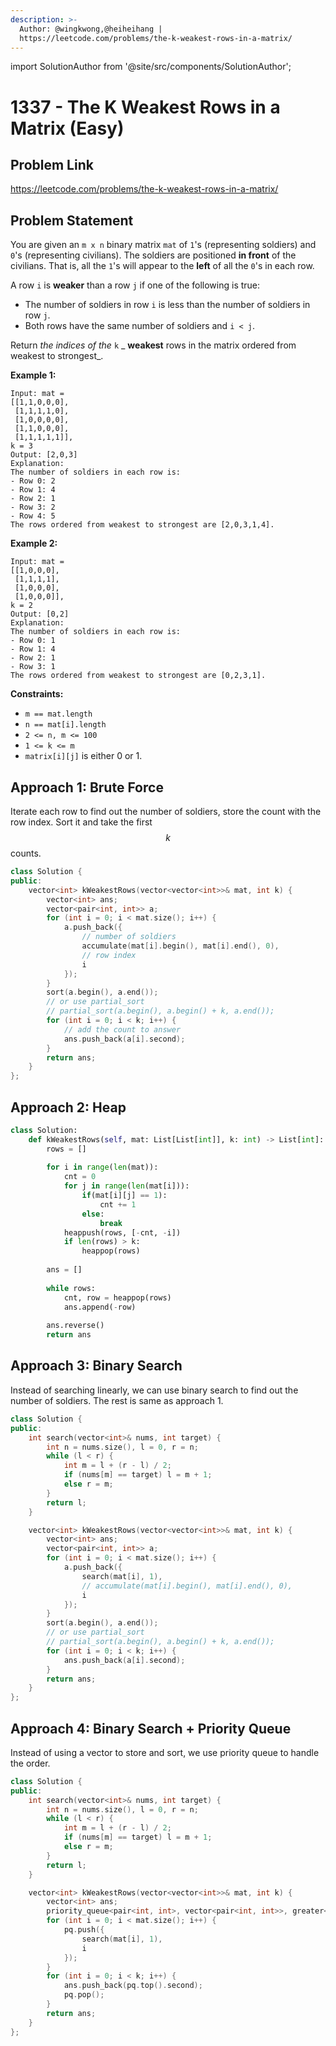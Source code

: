 ```yaml
---
description: >-
  Author: @wingkwong,@heiheihang |
  https://leetcode.com/problems/the-k-weakest-rows-in-a-matrix/
---
```


import SolutionAuthor from '@site/src/components/SolutionAuthor';

# 1337 - The K Weakest Rows in a Matrix (Easy)

## Problem Link

https://leetcode.com/problems/the-k-weakest-rows-in-a-matrix/

## Problem Statement

You are given an `m x n` binary matrix `mat` of `1`'s (representing soldiers) and `0`'s (representing civilians). The soldiers are positioned **in front** of the civilians. That is, all the `1`'s will appear to the **left** of all the `0`'s in each row.

A row `i` is **weaker** than a row `j` if one of the following is true:

* The number of soldiers in row `i` is less than the number of soldiers in row `j`.
* Both rows have the same number of soldiers and `i < j`.

Return _the indices of the_ `k` _ **weakest** rows in the matrix ordered from weakest to strongest_.

**Example 1:**

```
Input: mat = 
[[1,1,0,0,0],
 [1,1,1,1,0],
 [1,0,0,0,0],
 [1,1,0,0,0],
 [1,1,1,1,1]], 
k = 3
Output: [2,0,3]
Explanation: 
The number of soldiers in each row is: 
- Row 0: 2 
- Row 1: 4 
- Row 2: 1 
- Row 3: 2 
- Row 4: 5 
The rows ordered from weakest to strongest are [2,0,3,1,4].
```

**Example 2:**

```
Input: mat = 
[[1,0,0,0],
 [1,1,1,1],
 [1,0,0,0],
 [1,0,0,0]], 
k = 2
Output: [0,2]
Explanation: 
The number of soldiers in each row is: 
- Row 0: 1 
- Row 1: 4 
- Row 2: 1 
- Row 3: 1 
The rows ordered from weakest to strongest are [0,2,3,1].
```

**Constraints:**

* `m == mat.length`
* `n == mat[i].length`
* `2 <= n, m <= 100`
* `1 <= k <= m`
* `matrix[i][j]` is either 0 or 1.

## Approach 1: Brute Force

<SolutionAuthor name="@wingkwong"/>

Iterate each row to find out the number of soldiers, store the count with the row index. Sort it and take the first $$k$$ counts.

```cpp
class Solution {
public:
    vector<int> kWeakestRows(vector<vector<int>>& mat, int k) {
        vector<int> ans;
        vector<pair<int, int>> a;
        for (int i = 0; i < mat.size(); i++) {
            a.push_back({
                // number of soldiers
                accumulate(mat[i].begin(), mat[i].end(), 0),
                // row index
                i
            });
        }
        sort(a.begin(), a.end());
        // or use partial_sort
        // partial_sort(a.begin(), a.begin() + k, a.end());
        for (int i = 0; i < k; i++) {
            // add the count to answer
            ans.push_back(a[i].second);
        }
        return ans;
    }
};
```

## Approach 2: Heap

<SolutionAuthor name="@heiheihang"/>

```py
class Solution:
    def kWeakestRows(self, mat: List[List[int]], k: int) -> List[int]:
        rows = []
        
        for i in range(len(mat)):
            cnt = 0
            for j in range(len(mat[i])):
                if(mat[i][j] == 1):
                    cnt += 1
                else:
                    break
            heappush(rows, [-cnt, -i])
            if len(rows) > k:
                heappop(rows)
            
        ans = []
        
        while rows:
            cnt, row = heappop(rows)
            ans.append(-row)
            
        ans.reverse()
        return ans
```

## Approach 3: Binary Search

<SolutionAuthor name="@wingkwong"/>

Instead of searching linearly, we can use binary search to find out the number of soldiers. The rest is same as approach 1.

```cpp
class Solution {
public:
    int search(vector<int>& nums, int target) {
        int n = nums.size(), l = 0, r = n;
        while (l < r) {
            int m = l + (r - l) / 2;
            if (nums[m] == target) l = m + 1;
            else r = m;
        }
        return l;
    }

    vector<int> kWeakestRows(vector<vector<int>>& mat, int k) {
        vector<int> ans;
        vector<pair<int, int>> a;
        for (int i = 0; i < mat.size(); i++) {
            a.push_back({
                search(mat[i], 1),
                // accumulate(mat[i].begin(), mat[i].end(), 0),
                i
            });
        }        
        sort(a.begin(), a.end());
        // or use partial_sort
        // partial_sort(a.begin(), a.begin() + k, a.end());
        for (int i = 0; i < k; i++) {
            ans.push_back(a[i].second);
        }
        return ans;
    }
};
```

## Approach 4: Binary Search + Priority Queue

<SolutionAuthor name="@wingkwong"/>

Instead of using a vector to store and sort, we use priority queue to handle the order.

```cpp
class Solution {
public:
    int search(vector<int>& nums, int target) {
        int n = nums.size(), l = 0, r = n;
        while (l < r) {
            int m = l + (r - l) / 2;
            if (nums[m] == target) l = m + 1;
            else r = m;
        }
        return l;
    }

    vector<int> kWeakestRows(vector<vector<int>>& mat, int k) {
        vector<int> ans;
        priority_queue<pair<int, int>, vector<pair<int, int>>, greater<pair<int, int>>> pq;
        for (int i = 0; i < mat.size(); i++) {
            pq.push({
                search(mat[i], 1),
                i
            });
        }
        for (int i = 0; i < k; i++) {
            ans.push_back(pq.top().second);
            pq.pop();
        }
        return ans;
    }
};
```